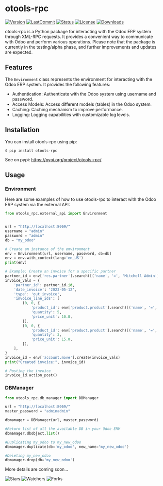 # otools-rpc

[![Version](https://img.shields.io/pypi/v/otools-rpc?color=blue&label=version)](https://pypi.org/project/otools-rpc/)
[![LastCommit](https://img.shields.io/github/last-commit/MrFaBemol/otools-rpc?color=green)](https://en.wikipedia.org/wiki/MIT_License)
[![Status](https://img.shields.io/pypi/status/otools-rpc?color=orange)](https://pypi.org/project/otools-rpc/)
[![License](https://img.shields.io/github/license/MrFaBemol/otools-rpc?color=blue)](https://en.wikipedia.org/wiki/MIT_License)
[![Downloads](https://img.shields.io/pypi/dm/otools-rpc?color=blue)](https://pypi.org/project/otools-rpc/)






otools-rpc is a Python package for interacting with the Odoo ERP system through XML-RPC requests. It provides a convenient way to communicate with Odoo and perform various operations. Please note that the package is currently in the testing/alpha phase, and further improvements and updates are expected.

## Features

[//]: # (### Environnement Class)

The `Environment` class represents the environment for interacting with the Odoo ERP system. It provides the following features:

- Authentication: Authenticate with the Odoo system using username and password.
- Access Models: Access different models (tables) in the Odoo system.
- Caching: Caching mechanism to improve performance.
- Logging: Logging capabilities with customizable log levels.

## Installation

You can install otools-rpc using pip:

```console
$ pip install otools-rpc
```

See on pypi: https://pypi.org/project/otools-rpc/

## Usage

### Environment
Here are some examples of how to use otools-rpc to interact with the Odoo ERP system via the external API:

```python
from otools_rpc.external_api import Environment


url = "http://localhost:8069/"
username = "admin"
password = "admin"
db = "my_odoo"

# Create an instance of the environment
env = Environment(url, username, password, db=db)
env = env.with_context(lang='en_US')
print(env)

# Example: Create an invoice for a specific partner
partner_id = env['res.partner'].search([('name', '=', 'Mitchell Admin')], limit=1)
invoice_vals = {
    'partner_id': partner_id.id,
    'date_invoice': '2023-05-12',
    'type': 'out_invoice',
    'invoice_line_ids': [
        (0, 0, {
            'product_id': env['product.product'].search([('name', '=', 'Product A')], limit=1).id,
            'quantity': 5,
            'price_unit': 10.0,
        }),
        (0, 0, {
            'product_id': env['product.product'].search([('name', '=', 'Product B')], limit=1).id,
            'quantity': 3,
            'price_unit': 15.0,
        }),
    ],
}
invoice_id = env['account.move'].create(invoice_vals)
print("Created invoice:", invoice_id)

# Posting the invoice
invoice_id.action_post()
```

### DBManager
```python
from otools_rpc.db_manager import DBManager

url = "http://localhost:8069/"
master_password = "adminadmin"

dbmanager = DBManager(url, master_password)

#Return list of all the available DB in your Odoo ENV
dbmanager.dbobject.list()

#Duplicating my_odoo to my_new_odoo
dbmanager.duplicate(db='my_odoo', new_name="my_new_odoo")

#Deleting my_new_odoo
dbmanager.drop(db='my_new_odoo')
```

More details are coming soon...


![Stars](https://img.shields.io/github/stars/MrFaBemol/otools-rpc?style=social)
![Watchers](https://img.shields.io/github/watchers/MrFaBemol/otools-rpc?style=social)
![Forks](https://img.shields.io/github/forks/MrFaBemol/otools-rpc?style=social)
